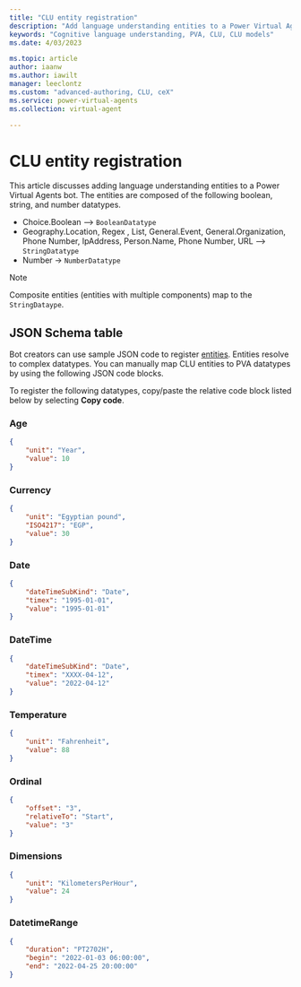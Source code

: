 ```yaml
---
title: "CLU entity registration"
description: "Add language understanding entities to a Power Virtual Agents bot"
keywords: "Cognitive language understanding, PVA, CLU, CLU models"
ms.date: 4/03/2023

ms.topic: article
author: iaanw
ms.author: iawilt
manager: leeclontz
ms.custom: "advanced-authoring, CLU, ceX"
ms.service: power-virtual-agents
ms.collection: virtual-agent

---
```


# CLU entity registration

This article discusses adding language understanding entities to a Power Virtual Agents bot. The entities are composed of the following boolean, string, and number datatypes.

- Choice.Boolean --> `BooleanDatatype`
- Geography.Location, Regex , List, General.Event, General.Organization, Phone Number, IpAddress, Person.Name, Phone Number, URL --> `StringDatatype`
- Number -> `NumberDatatype`

> [!NOTE] 
> Composite entities (entities with multiple components) map to the `StringDataype`. 

## JSON Schema table

Bot creators can use sample JSON code to register [entities](advanced-entities-slot-filling.md). Entities resolve to complex datatypes. You can manually map CLU entities to PVA datatypes by using the following JSON code blocks. 

To register the following datatypes, copy/paste the relative code block listed below by selecting **Copy code**.

### Age

```json
{
    "unit": "Year",
    "value": 10
}
```

### Currency

```json
{
    "unit": "Egyptian pound",
    "ISO4217": "EGP",
    "value": 30
}
```

### Date

```json
{
    "dateTimeSubKind": "Date",
    "timex": "1995-01-01",
    "value": "1995-01-01"
}
```

### DateTime

```json
{
    "dateTimeSubKind": "Date",
    "timex": "XXXX-04-12",
    "value": "2022-04-12"
}
```

### Temperature

```json 
{
    "unit": "Fahrenheit",
    "value": 88
}
```

### Ordinal

```json
{
    "offset": "3",
    "relativeTo": "Start",
    "value": "3"
}
```

### Dimensions

```json
{
    "unit": "KilometersPerHour",
    "value": 24
}
```

### DatetimeRange

```json
{
    "duration": "PT2702H",
    "begin": "2022-01-03 06:00:00",
    "end": "2022-04-25 20:00:00"
}
```
 